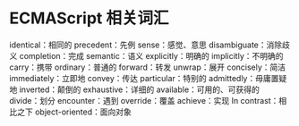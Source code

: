 # ECMAScript 相关词汇

identical：相同的
precedent：先例
sense：感觉、意思
disambiguate：消除歧义
completion：完成
semantic：语义
explicitly：明确的
implicitly：不明确的
carry：携带
ordinary：普通的
forward：转发
unwrap：展开
concisely：简洁
immediately：立即地
convey：传达
particular：特别的
admittedly：毋庸置疑地
inverted：颠倒的
exhaustive：详细的
available：可用的、可获得的
divide：划分
encounter：遇到
override：覆盖
achieve：实现
In contrast：相比之下
object-oriented：面向对象